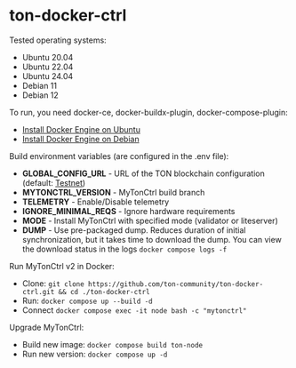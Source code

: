 # ton-docker-ctrl

Tested operating systems:
* Ubuntu 20.04
* Ubuntu 22.04
* Ubuntu 24.04
* Debian 11
* Debian 12

To run, you need docker-ce, docker-buildx-plugin, docker-compose-plugin:

* [Install Docker Engine on Ubuntu](https://docs.docker.com/engine/install/ubuntu/)
* [Install Docker Engine on Debian](https://docs.docker.com/engine/install/debian/)

Build environment variables (are configured in the .env file):

* **GLOBAL_CONFIG_URL** - URL of the TON blockchain configuration (default: [Testnet](https://ton.org/testnet-global.config.json))
* **MYTONCTRL_VERSION** - MyTonCtrl build branch
* **TELEMETRY** - Enable/Disable telemetry
* **IGNORE_MINIMAL_REQS** - Ignore hardware requirements
* **MODE** - Install MyTonCtrl with specified mode (validator or liteserver)
* **DUMP** - Use pre-packaged dump. Reduces duration of initial synchronization, but it takes time to download the dump. You can view the download status in the logs `docker compose logs -f`

Run MyTonCtrl v2 in Docker:

* Clone: `git clone https://github.com/ton-community/ton-docker-ctrl.git && cd ./ton-docker-ctrl`
* Run: `docker compose up --build -d`
* Connect `docker compose exec -it node bash -c "mytonctrl"`

Upgrade MyTonCtrl:

* Build new image: `docker compose build ton-node`
* Run new version: `docker compose up -d`
